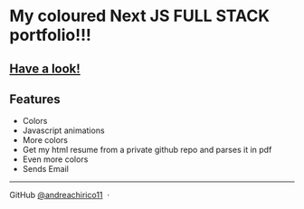 <h1>
  <br>
My coloured Next JS <b>FULL STACK</b> portfolio!!!
  <br>
</h1>
<h2><a href="https://www.andreachirico.com" target="_blank">Have a look!</a></h2>

## Features

- Colors
- Javascript animations
- More colors
- Get my html resume from a private github repo and parses it in pdf
- Even more colors
- Sends Email

---

GitHub [@andreachirico11](https://github.com/andreachirico11) &nbsp;&middot;&nbsp;
